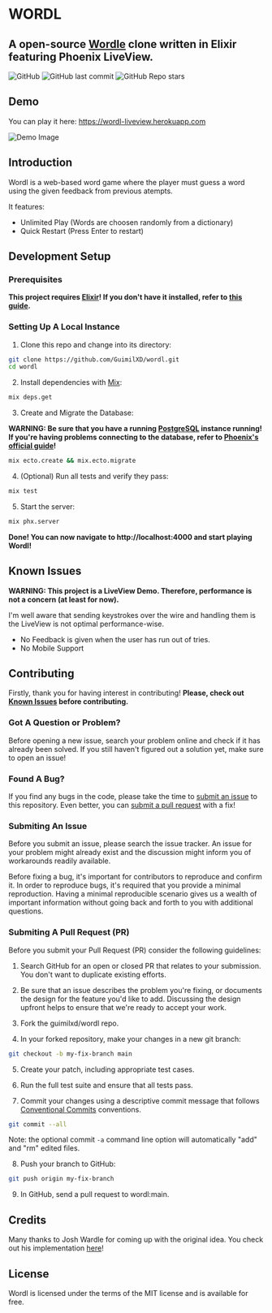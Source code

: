 # WORDL

## A open-source [Wordle](https://nytimes.com/games/wordle) clone written in Elixir featuring Phoenix LiveView.
![GitHub](https://img.shields.io/github/license/guimilxd/wordl)
![GitHub last commit](https://img.shields.io/github/last-commit/guimilxd/wordl)
![GitHub Repo stars](https://img.shields.io/github/stars/guimilxd/wordl?style=social)

## Demo

You can play it here: https://wordl-liveview.herokuapp.com

![Demo Image](https://user-images.githubusercontent.com/60893025/178378520-1b178a85-5473-418b-bd31-124cc2bc0e4b.gif)

## Introduction

Wordl is a web-based word game where the player must guess a word using the given feedback from previous atempts. 

It features:

- Unlimited Play (Words are choosen randomly from a dictionary)
- Quick Restart (Press Enter to restart)


## Development Setup
### Prerequisites
**This project requires [Elixir](https://elixir-lang.org)! If you don't have it installed, refer to [this guide](https://elixir-lang.org/install.html).**

### Setting Up A Local Instance
1. Clone this repo and change into its directory:
```sh
git clone https://github.com/GuimilXD/wordl.git
cd wordl
```
2. Install dependencies with [Mix](https://elixir-lang.org/getting-started/mix-otp/introduction-to-mix.html):
```sh
mix deps.get
```
3. Create and Migrate the Database:

**WARNING: Be sure that you have a running [PostgreSQL](https://www.postgresql.org/) instance running! If you're having problems connecting to the database, refer to [Phoenix's official guide](https://hexdocs.pm/phoenix/mix_tasks.html#mix-ecto-create)!**
```sh
mix ecto.create && mix.ecto.migrate
```
4. (Optional) Run all tests and verify they pass:
```sh
mix test
```

5. Start the server:
```sh
mix phx.server
```
**Done! You can now navigate to http://localhost:4000 and start playing Wordl!**

## Known Issues

**WARNING: This project is a LiveView Demo. Therefore, performance is not a concern (at least for now).**

I'm well aware that sending keystrokes over the wire and handling them is the LiveView is not optimal performance-wise.

- No Feedback is given when the user has run out of tries.
- No Mobile Support

## Contributing
Firstly, thank you for having interest in contributing!
**Please, check out [Known Issues](#known-issues) before contributing.**
### Got A Question or Problem?
Before opening a new issue, search your problem online and check if it has already been solved. If you still haven't figured out a solution yet, make sure to open an issue!
### Found A Bug?
If you find any bugs in the code, please take the time to [submit an issue](#submiting-an-issue) to this repository. Even better, you can [submit a pull request](#submiting-a-pull-request-pr) with a fix!
### Submiting An Issue
Before you submit an issue, please search the issue tracker. An issue for your problem might already exist and the discussion might inform you of workarounds readily available.

Before fixing a bug, it's important for contributors to reproduce and confirm it. In order to reproduce bugs, it's required that you provide a minimal reproduction. Having a minimal reproducible scenario gives us a wealth of important information without going back and forth to you with additional questions.
### Submiting A Pull Request (PR)
Before you submit your Pull Request (PR) consider the following guidelines:

1. Search GitHub for an open or closed PR that relates to your submission. You don't want to duplicate existing efforts.

2. Be sure that an issue describes the problem you're fixing, or documents the design for the feature you'd like to add. Discussing the design upfront helps to ensure that we're ready to accept your work.

3. Fork the guimilxd/wordl repo.

4. In your forked repository, make your changes in a new git branch:
```sh
git checkout -b my-fix-branch main
```

5. Create your patch, including appropriate test cases.

6. Run the full test suite and ensure that all tests pass.

7. Commit your changes using a descriptive commit message that follows [Conventional Commits](https://www.conventionalcommits.org/en/v1.0.0/) conventions.
```sh
git commit --all
```

Note: the optional commit `-a` command line option will automatically "add" and "rm" edited files.

8. Push your branch to GitHub:
```sh 
git push origin my-fix-branch
```

9. In GitHub, send a pull request to wordl:main.

## Credits

Many thanks to Josh Wardle for coming up with the original idea. You check out his implementation [here](https://nytimes.com/games/wordle)!

## License

Wordl is licensed under the terms of the MIT license and is available for free.
